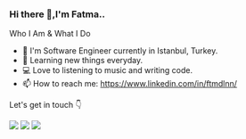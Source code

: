### Hi there 👋,I'm Fatma..

Who I Am & What I Do
* 👩 I'm Software Engineer currently in Istanbul, Turkey. 
* 🌱 Learning new things everyday.
* 💻 Love to listening to music and writing code.
* 📫 How to reach me: https://www.linkedin.com/in/ftmdlnn/

Let's get in touch 👇

[<img src="https://img.shields.io/badge/linkedin-%230077B5.svg?&style=for-the-badge&logo=linkedin&logoColor=white" />](https://www.linkedin.com/in/ftmdlnn/) [<img src="https://img.shields.io/badge/medium-%2312100E.svg?&style=for-the-badge&logo=medium&logoColor=white" />](https://medium.com/@fatmadelenn) [<img src="https://img.shields.io/badge/twitter-%231DA1F2.svg?&style=for-the-badge&logo=twitter&logoColor=white" />](https://twitter.com/ftmdlnn)
